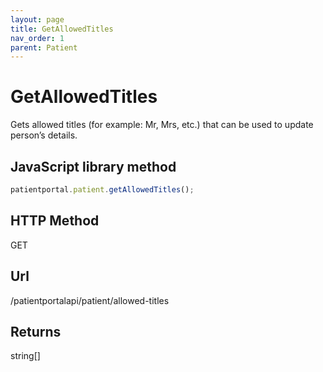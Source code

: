 ```yaml
---
layout: page
title: GetAllowedTitles
nav_order: 1
parent: Patient
---
```


# GetAllowedTitles

Gets allowed titles (for example: Mr, Mrs, etc.) that can be used to update person’s details.

## JavaScript library method

```javascript
patientportal.patient.getAllowedTitles();
```

## HTTP Method

GET

## ****Url****

/patientportalapi/patient/allowed-titles

## Returns

string\[\]
